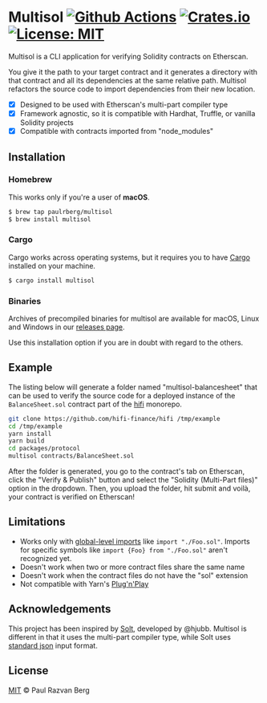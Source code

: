 # Multisol [![Github Actions][gha-badge]][gha] [![Crates.io][crates-badge]][crates] [![License: MIT][license-badge]][license]

[gha]: https://github.com/paulrberg/multisol/actions
[gha-badge]: https://github.com/paulrberg/multisol/actions/workflows/ci.yml/badge.svg
[crates]: https://crates.io/crates/multisol
[crates-badge]: https://img.shields.io/crates/v/multisol.svg
[license]: https://opensource.org/licenses/MIT
[license-badge]: https://img.shields.io/badge/License-MIT-blue.svg

Multisol is a CLI application for verifying Solidity contracts on Etherscan.

You give it the path to your target contract and it generates a directory with that contract and all its
dependencies at the same relative path. Multisol refactors the source code to import dependencies from their new location.

- [x] Designed to be used with Etherscan's multi-part compiler type
- [x] Framework agnostic, so it is compatible with Hardhat, Truffle, or vanilla Solidity projects
- [x] Compatible with contracts imported from "node_modules"

## Installation

### Homebrew

This works only if you're a user of **macOS**.

```sh
$ brew tap paulrberg/multisol
$ brew install multisol
```

### Cargo

Cargo works across operating systems, but it requires you to have [Cargo](https://doc.rust-lang.org/cargo/getting-started/installation.html) installed on your machine.

```sh
$ cargo install multisol
```

### Binaries

Archives of precompiled binaries for multisol are available for macOS, Linux and Windows in our [releases
page](https://github.com/paulrberg/multisol/releases).

Use this installation option if you are in doubt with regard to the others.

## Example

The listing below will generate a folder named "multisol-balancesheet" that can be used to verify the source code for
a deployed instance of the `BalanceSheet.sol` contract part of the [hifi](https://github.com/hifi-finance/hifi) monorepo.

```sh
git clone https://github.com/hifi-finance/hifi /tmp/example
cd /tmp/example
yarn install
yarn build
cd packages/protocol
multisol contracts/BalanceSheet.sol
```

After the folder is generated, you go to the contract's tab on Etherscan, click the "Verify & Publish" button and select
the "Solidity (Multi-Part files)" option in the dropdown. Then, you upload the folder, hit submit and voilà, your
contract is verified on Etherscan!

## Limitations

- Works only with [global-level
    imports](https://docs.soliditylang.org/en/v0.7.5/layout-of-source-files.html#syntax-and-semantics) like `import "./Foo.sol"`. Imports for specific symbols like `import {Foo} from "./Foo.sol"` aren't recognized yet.
- Doesn't work when two or more contract files share the same name
- Doesn't work when the contract files do not have the "sol" extension
- Not compatible with Yarn's [Plug'n'Play](https://yarnpkg.com/features/pnp)

## Acknowledgements

This project has been inspired by [Solt](https://github.com/hjubb/solt), developed by @hjubb. Multisol is different in
that it uses the multi-part compiler type, while Solt uses [standard json](https://docs.soliditylang.org/en/v0.8.0/using-the-compiler.html) input format.

## License

[MIT](./LICENSE.md) © Paul Razvan Berg
